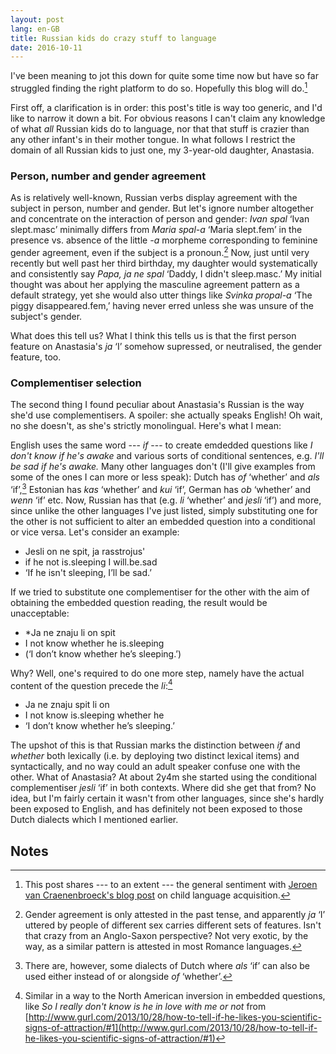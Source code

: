```yaml
---
layout: post
lang: en-GB
title: Russian kids do crazy stuff to language
date: 2016-10-11
---
```


I've been meaning to jot this down for quite some time now but have so far struggled finding the right platform to do so. Hopefully this blog will do.[^1]

First off, a clarification is in order: this post's title is way too generic, and I'd like to narrow it down a bit. For obvious reasons I can't claim any knowledge of what *all* Russian kids do to language, nor that that stuff is crazier than any other infant's in their mother tongue. In what follows I restrict the domain of all Russian kids to just one, my 3-year-old daughter, Anastasia.

### Person, number and gender agreement ###

As is relatively well-known, Russian verbs display agreement with the subject in person, number and gender. But let's ignore number altogether and concentrate on the interaction of person and gender: *Ivan spal* ‘Ivan slept.<font style="font-feature-settings: 'smcp'">masc</font>’ minimally differs from *Maria spal-a* ‘Maria slept.<font style="font-feature-settings: 'smcp'">fem</font>’ in the presence vs. absence of the little *-a* morpheme corresponding to feminine gender agreement, even if the subject is a pronoun.[^2] Now, just until very recently but well past her third birthday, my daughter would systematically and consistently say *Papa, ja ne spal* ‘Daddy, I didn't sleep.<font style="font-feature-settings: 'smcp'">masc</font>.’ My initial thought was about her applying the masculine agreement pattern as a default strategy, yet she would also utter things like *Svinka propal-a* ‘The piggy disappeared.<font style="font-feature-settings: 'smcp'">fem</font>,’ having never erred unless she was unsure of the subject's gender. 

What does this tell us? What I think this tells us is that the first person feature on Anastasia's *ja* ‘I’ somehow supressed, or neutralised, the gender feature, too.

### Complementiser selection ###

The second thing I found peculiar about Anastasia's Russian is the way she'd use complementisers. A spoiler: she actually speaks English! Oh wait, no she doesn't, as she's strictly monolingual. Here's what I mean:

English uses the same word --- *if* --- to create emdedded questions like *I don't know if he's awake* and various sorts of conditional sentences, e.g. *I'll be sad if he's awake.* Many other languages don't (I'll give examples from some of the ones I can more or less speak): Dutch has *of* ‘whether’ and *als* ‘if’,[^3] Estonian has *kas* ‘whether’ and *kui* ‘if’, German has *ob* ‘whether’ and *wenn* ‘if’ etc. Now, Russian has that (e.g. *li* ‘whether’ and *jesli* ‘if’) and more, since unlike the other languages I've just listed, simply substituting one for the other is not sufficient to alter an embedded question into a conditional or vice versa. Let's consider an example:

<ul data-gloss>
<li>Jesli on ne spit, ja rasstrojus'</li>
<li>if he not is.sleeping I will.be.sad</li>
<li>‘If he isn't sleeping, I’ll be sad.’</li>
</ul>

If we tried to substitute one complementiser for the other with the aim of obtaining the embedded question reading, the result would be unacceptable:

<ul data-gloss>
<li>*Ja ne znaju li on spit</li>
<li> I not know whether he is.sleeping</li>
<li>(‘I don’t know whether he’s sleeping.’)</li>
</ul>

Why? Well, one's required to do one more step, namely have the actual content of the question precede the *li*:[^4]

<ul data-gloss>
<li>Ja ne znaju spit li on</li>
<li>I not know is.sleeping whether he</li>
<li>‘I don’t know whether he’s sleeping.’</li>
</ul>

The upshot of this is that Russian marks the distinction between *if* and *whether* both lexically (i.e. by deploying two distinct lexical items) and syntactically, and no way could an adult speaker confuse one with the other. What of Anastasia? At about 2y4m she started using the conditional complementiser *jesli* ‘if’ in both contexts. Where did she get that from? No idea, but I'm fairly certain it wasn't from other languages, since she's hardly been exposed to English, and has definitely not been exposed to those Dutch dialects which I mentioned earlier.

## Notes ##

[^1]: This post shares --- to an extent --- the general sentiment with [Jeroen van Craenenbroeck's blog post](http://jeroenvancraenenbroeck.net/blog/2014/11/9/eliass-adventures-in-comp-agreement-land) on child language acquisition.

[^2]: Gender agreement is only attested in the past tense, and apparently *ja* ‘I’ uttered by people of different sex carries different sets of features. Isn't that crazy from an Anglo-Saxon perspective? Not very exotic, by the way, as a similar pattern is attested in most Romance languages.

[^3]: There are, however, some dialects of Dutch where *als* ‘if’ can also be used either instead of or alongside *of* ‘whether’. 

[^4]: Similar in a way to the North American inversion in embedded questions, like *So I really don't know is he in love with me or not* from [http://www.gurl.com/2013/10/28/how-to-tell-if-he-likes-you-scientific-signs-of-attraction/#1](http://www.gurl.com/2013/10/28/how-to-tell-if-he-likes-you-scientific-signs-of-attraction/#1)




